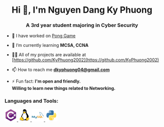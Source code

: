 <h1 align="center">Hi 👋, I'm Nguyen Dang Ky Phuong</h1>
<h3 align="center">A 3rd year student majoring in Cyber Security</h3>

- 🔭 I have worked on [Pong Game](https://github.com/KyPhuong2002/Pong)

- 🌱 I’m currently learning **MCSA, CCNA**

- 👨‍💻 All of my projects are available at [https://github.com/KyPhuong2002](https://github.com/KyPhuong2002)

- 📫 How to reach me **dkyphuong04@gmail.com**

- ⚡ Fun fact: **I'm open and friendly.**
  <br>
               **Willing to learn new things related to Networking.**
<h3 align="left">Languages and Tools:</h3>
<p align="left"> <a href="https://www.w3schools.com/cs/" target="_blank" rel="noreferrer"> <img src="https://raw.githubusercontent.com/devicons/devicon/master/icons/csharp/csharp-original.svg" alt="csharp" width="40" height="40"/> </a> <a href="https://www.linux.org/" target="_blank" rel="noreferrer"> <img src="https://raw.githubusercontent.com/devicons/devicon/master/icons/linux/linux-original.svg" alt="linux" width="40" height="40"/> </a> <a href="https://www.mysql.com/" target="_blank" rel="noreferrer"> <img src="https://raw.githubusercontent.com/devicons/devicon/master/icons/mysql/mysql-original-wordmark.svg" alt="mysql" width="40" height="40"/> </a> <a href="https://www.python.org" target="_blank" rel="noreferrer"> <img src="https://raw.githubusercontent.com/devicons/devicon/master/icons/python/python-original.svg" alt="python" width="40" height="40"/> </a> </p>
